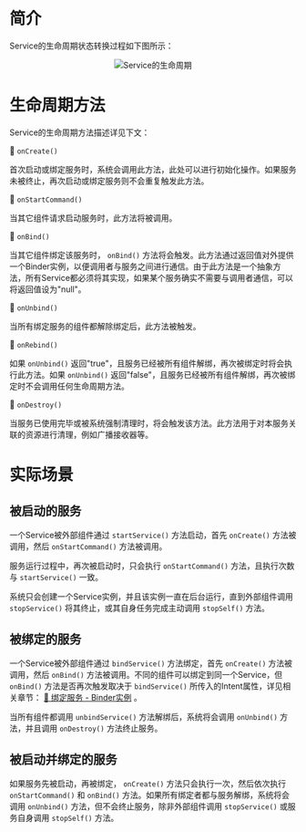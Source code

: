 # 简介
Service的生命周期状态转换过程如下图所示：

<div align="center">

![Service的生命周期](./Assets-生命周期/简介-Service的生命周期.jpg)

</div>

# 生命周期方法
Service的生命周期方法描述详见下文：

🔷 `onCreate()`

首次启动或绑定服务时，系统会调用此方法，此处可以进行初始化操作。如果服务未被终止，再次启动或绑定服务则不会重复触发此方法。

🔷 `onStartCommand()`

当其它组件请求启动服务时，此方法将被调用。

🔷 `onBind()`

当其它组件绑定该服务时， `onBind()` 方法将会触发。此方法通过返回值对外提供一个Binder实例，以便调用者与服务之间进行通信。由于此方法是一个抽象方法，所有Service都必须将其实现，如果某个服务确实不需要与调用者通信，可以将返回值设为"null"。

🔷 `onUnbind()`

当所有绑定服务的组件都解除绑定后，此方法被触发。

🔷 `onRebind()`

如果 `onUnbind()` 返回"true"，且服务已经被所有组件解绑，再次被绑定时将会执行此方法。如果 `onUnbind()` 返回"false"，且服务已经被所有组件解绑，再次被绑定时不会调用任何生命周期方法。

🔷 `onDestroy()`

当服务已使用完毕或被系统强制清理时，将会触发该方法。此方法用于对本服务关联的资源进行清理，例如广播接收器等。

# 实际场景
## 被启动的服务
一个Service被外部组件通过 `startService()` 方法启动，首先 `onCreate()` 方法被调用，然后 `onStartCommand()` 方法被调用。

服务运行过程中，再次被启动时，只会执行 `onStartCommand()` 方法，且执行次数与 `startService()` 一致。

系统只会创建一个Service实例，并且该实例一直在后台运行，直到外部组件调用 `stopService()` 将其终止，或其自身任务完成主动调用 `stopSelf()` 方法。

## 被绑定的服务
一个Service被外部组件通过 `bindService()` 方法绑定，首先 `onCreate()` 方法被调用，然后 `onBind()` 方法被调用。不同的组件可以绑定到同一个Service，但 `onBind()` 方法是否再次触发取决于 `bindService()` 所传入的Intent属性，详见相关章节： [🧭 绑定服务 - Binder实例](./04-绑定服务.md#binder实例) 。

当所有组件都调用 `unbindService()` 方法解绑后，系统将会调用 `onUnbind()` 方法，并且调用 `onDestroy()` 方法终止服务。

## 被启动并绑定的服务
如果服务先被启动，再被绑定， `onCreate()` 方法只会执行一次，然后依次执行 `onStartCommand()` 和 `onBind()` 方法。如果所有绑定者都与服务解绑，系统将会调用 `onUnbind()` 方法，但不会终止服务，除非外部组件调用 `stopService()` 或服务自身调用 `stopSelf()` 方法。

